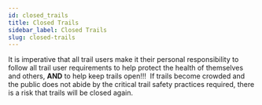 ```yaml
---
id: closed_trails
title: Closed Trails
sidebar_label: Closed Trails
slug: closed-trails
---
```

It is imperative that all trail users make it their personal responsibility to follow all trail user requirements to help protect the health of themselves and others, **AND** to help keep trails open!!!  If trails become crowded and the public does not abide by the critical trail safety practices required, there is a risk that trails will be closed again.
